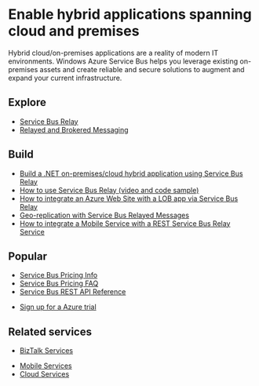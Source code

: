 <properties 
	pageTitle="Enable Hybrid Applications Spanning Cloud and Premises | Windows Azure" 
	description="Learn how to build hybrid applications that span across the cloud and on premises." 
	services="service-bus" 
	documentationCenter=".net" 
	authors="sethmanheim" 
	manager="timlt" 
	editor=""/>

<tags
	ms.service="service-bus"
	ms.date="10/06/2015"
	wacn.date=""/>

# Enable hybrid applications spanning cloud and premises

Hybrid cloud/on-premises applications are a reality of modern IT environments. Windows Azure Service Bus helps you leverage existing on-premises assets and create reliable and secure solutions to augment and expand your current infrastructure.

## Explore

- [Service Bus Relay](/documentation/articles/service-bus-dotnet-how-to-use-relay)
- [Relayed and Brokered Messaging](/documentation/articles/service-bus-messaging-overview)

## Build

- [Build a .NET on-premises/cloud hybrid application using Service Bus Relay](/documentation/articles/service-bus-dotnet-hybrid-app-using-service-bus-relay)
- [How to use Service Bus Relay (video and code sample)](http://appfabricdemos.codeplex.com/releases/view/67597)
- [How to integrate an Azure Web Site with a LOB app via Service Bus Relay](https://code.msdn.microsoft.com/How-to-integrate-a-Windows-f1fedff8) 
- [Geo-replication with Service Bus Relayed Messages](http://code.msdn.microsoft.com/Geo-replication-with-16dbfecd)
- [How to integrate a Mobile Service with a REST Service Bus Relay Service](http://blogs.msdn.com/b/paolos/archive/2013/07/09/how-to-integrate-a-mobile-service-with-a-rest-service-bus-relay-service.aspx)
 
## Popular

- [Service Bus Pricing Info](/home/features/service-bus/#price)
- [Service Bus Pricing FAQ](/documentation/articles/service-bus-pricing-faq)
- [Service Bus REST API Reference](http://msdn.microsoft.com/zh-cn/library/azure/hh780717.aspx)
<!-- deleted by customization
- [Sign up for a free Azure trial](/pricing/1rmb-trial/?WT.mc_id=A85619ABF)
-->
<!-- keep by customization: begin -->
- [Sign up for a Azure trial](/pricing/1rmb-trial/)
<!-- keep by customization: end -->
 
## Related services
<!-- deleted by customization

- [BizTalk Services](/home/features/biztalk-services/)
-->
<!-- keep by customization: begin -->
- [BizTalk Services](/hoeme/features/biztalk-services/)
<!-- keep by customization: end -->
- [Mobile Services](/home/features/mobile-services/)
- [Cloud Services](/home/features/cloud-services/) 